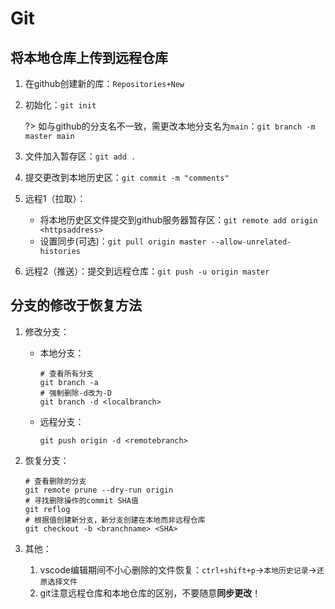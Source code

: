 # Git

## 将本地仓库上传到远程仓库

1. 在github创建新的库：`Repositories+New`

2. 初始化：`git init`

   ?> 如与github的分支名不一致，需更改本地分支名为`main`：`git branch -m master main`

3. 文件加入暂存区：`git add .`

4. 提交更改到本地历史区：`git commit -m "comments"`

5. 远程1（拉取）：
   - 将本地历史区文件提交到github服务器暂存区：`git remote add origin <httpsaddress>` 
   - 设置同步(可选)：`git pull origin master --allow-unrelated-histories`

6. 远程2（推送）：提交到远程仓库：`git push -u origin master`

## 分支的修改于恢复方法

1. 修改分支：

   - 本地分支：

     ```shell
     # 查看所有分支
     git branch -a
     # 强制删除-d改为-D
     git branch -d <localbranch>
     ```

   - 远程分支：

     ```shell
     git push origin -d <remotebranch>
     ```

2. 恢复分支：

   ```shell
   # 查看删除的分支
   git remote prune --dry-run origin
   # 寻找删除操作的commit SHA值
   git reflog
   # 根据值创建新分支，新分支创建在本地而非远程仓库
   git checkout -b <branchname> <SHA>
   ```

3. 其他：

   1. vscode编辑期间不小心删除的文件恢复：`ctrl+shift+p`->`本地历史记录`->`还原选择文件`
   2. git注意远程仓库和本地仓库的区别，不要随意**同步更改**！